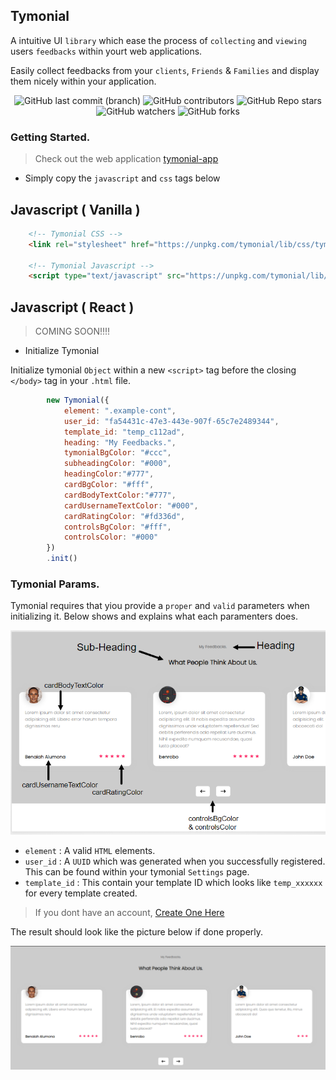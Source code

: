 ## Tymonial
A intuitive UI `library` which ease the process of `collecting` and `viewing` users `feedbacks` within yourt web applications.

Easily collect feedbacks from your `clients`, `Friends` & `Families` and display them nicely within your application.


<center>

![GitHub last commit (branch)](https://img.shields.io/github/last-commit/benrobo/tymonial/main?style=for-the-badge)
![GitHub contributors](https://img.shields.io/github/contributors/benrobo/tymonial?style=for-the-badge)
![GitHub Repo stars](https://img.shields.io/github/stars/benrobo/tymonial?style=for-the-badge)
![GitHub watchers](https://img.shields.io/github/watchers/benrobo/tymonial?style=for-the-badge)
![GitHub forks](https://img.shields.io/github/forks/benrobo/tymonial?style=for-the-badge)

</center>

### Getting Started.

> Check out the web application [tymonial-app](htps://github.com)

- Simply copy the `javascript` and `css` tags below

## Javascript ( Vanilla )

```html
    <!-- Tymonial CSS -->
    <link rel="stylesheet" href="https://unpkg.com/tymonial/lib/css/tymonial.css" />

    <!-- Tymonial Javascript -->
    <script type="text/javascript" src="https://unpkg.com/tymonial/lib/tymonial.js"></script>
```

## Javascript ( React )

> COMING SOON!!!!

- Initialize Tymonial

Initialize tymonial `Object` within a new `<script>` tag before the closing `</body>` tag in your `.html` file.

```js
        new Tymonial({
            element: ".example-cont",
            user_id: "fa54431c-47e3-443e-907f-65c7e2489344",
            template_id: "temp_c112ad",
            heading: "My Feedbacks.",
            tymonialBgColor: "#ccc",
            subheadingColor: "#000",
            headingColor:"#777",
            cardBgColor: "#fff",
            cardBodyTextColor:"#777",
            cardUsernameTextColor: "#000",
            cardRatingColor: "#fd336d",
            controlsBgColor: "#fff",
            controlsColor: "#000"
        })
        .init()
```

### Tymonial Params.
Tymonial requires that yiou provide a `proper` and `valid` parameters when initializing it. Below shows and explains what each paramenters does.

![explanation.png](https://raw.githubusercontent.com/Benrobo/tymonial-lib/main/tymonial-exp.PNG)

- `element` : A valid `HTML` elements.
- `user_id` : A `UUID` which was generated when you successfully registered. This can be found within your tymonial `Settings` page.
- `template_id` : This contain your template ID which looks like `temp_xxxxxx` for every template created.

> If you dont have an account, [Create One Here](https://tymonial.vercel.app)

The result should look like the picture below if done properly.

![tymonial.png](https://raw.githubusercontent.com/Benrobo/tymonial-lib/main/tymonial.PNG)